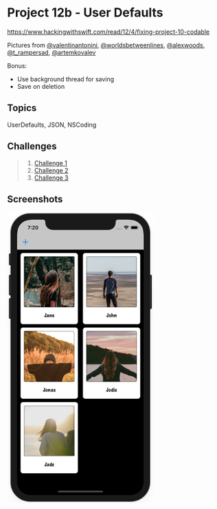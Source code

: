 # Project 12b - User Defaults

https://www.hackingwithswift.com/read/12/4/fixing-project-10-codable

Pictures from [@valentinantonini](https://unsplash.com/photos/7sUCTP_tmIQ), [@worldsbetweenlines](https://unsplash.com/photos/yS-hgcuNqZw), [@alexwoods](https://unsplash.com/photos/pZVi92S-ZMs), [@t_rampersad](https://unsplash.com/photos/pI0iZY5BURs), [@artemkovalev](https://unsplash.com/photos/fk3XUcfTAvk)

Bonus:
- Use background thread for saving
- Save on deletion

## Topics

UserDefaults, JSON, NSCoding

## Challenges

>1. [Challenge 1](../25-Project12-Challenge1)
>2. [Challenge 2](../26-Project12-Challenge2)
>3. [Challenge 3](../27-Project12-Challenge3)

## Screenshots

![screenshot1](screenshots/screen01.png)
